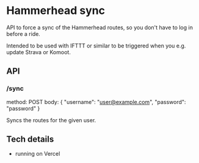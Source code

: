# Hammerhead sync

API to force a sync of the Hammerhead routes, so you don't have to log in before a ride.

Intended to be used with IFTTT or similar to be triggered when you e.g. update Strava or Komoot.

## API

### /sync

method: POST
body: { "username": "user@example.com", "password": "password" }

Syncs the routes for the given user.

## Tech details

- running on Vercel
